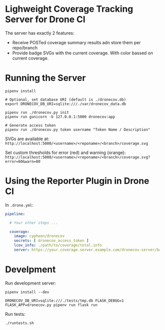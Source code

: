 # Lighweight Coverage Tracking Server for Drone CI

The server has exactly 2 features:
 * Receive POSTed coverage summary results adn store them per repo/branch
 * Provide badge SVGs with the current coverage. With color bassed on current
   coverage.


# Running the Server

    pipenv install

    # Optional, set database URI (default is ./dronecov.db)
    export DRONECOV_DB_URI=sqlite:///./var/dronecov_data.db

    pipenv run ./dronecov.py init
    pipenv run gunicorn -b 127.0.0.1:5000 dronecov:app

    # Generate access token
    pipenv run ./dronecov.py token username "Token Name / Description"


SVGs are available at: `http://localhost:5000/<username>/<reponame>/<branch>/coverage.svg`

Set custom thresholds for error (red) and warning (orange): `http://localhost:5000/<username>/<reponame>/<branch>/coverage.svg?error=60&warn=80`


# Using the Reporter Plugin in Drone CI

In `.drone.yml`:
```yaml
pipeline:

  # Your other steps ...

  coverage:
    image: cypheon/dronecov
    secrets: [ dronecov_access_token ]
    lcov_info: ./path/to/coverage/total.info
    server: https://your.coverage.server.example.com/dronecov-server/base-url/
```


# Develpment

Run development server:

    pipenv install --dev

    DRONECOV_DB_URI=sqlite:///./tests/tmp.db FLASK_DEBUG=1 FLASK_APP=dronecov.py pipenv run flask run

Run tests:

    ./runtests.sh
